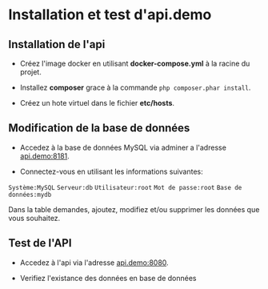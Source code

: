 # Installation et test d'api.demo

## Installation de l'api

- Créez l'image docker en utilisant **docker-compose.yml** à la racine du projet.

- Installez **composer** grace à la commande `php composer.phar install`.

- Créez un hote virtuel dans le fichier **etc/hosts**.

## Modification de la base de données

- Accedez à la base de données MySQL via adminer a l'adresse [api.demo:8181](http://api.demo:8181).

- Connectez-vous en utilisant les informations suivantes:

`Système:MySQL`
`Serveur:db`
`Utilisateur:root`
`Mot de passe:root`
`Base de données:mydb`

Dans la table demandes, ajoutez, modifiez et/ou supprimer les données que vous souhaitez.

## Test de l'API

- Accedez à l'api via l'adresse [api.demo:8080](http://api.demo:8080).

- Verifiez l'existance des données en base de données